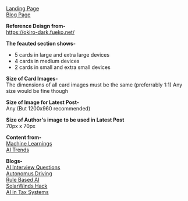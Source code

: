 [Landing Page](https://kshitiz1403.github.io/Websites/AI-Club-Website/src/index.html)</br>
[Blog Page](https://kshitiz1403.github.io/Websites/AI-Club-Website/src/blog-1.html)<br/>

**Reference Deisgn from-**<br/>
https://okiro-dark.fueko.net/

**The feauted section shows-**
* 5 cards in large and extra large devices 
* 4 cards in medium devices
* 2 cards in small and extra small devices

**Size of Card Images-**<br/>
The dimensions of all card images must be the same (preferrably 1:1)
Any size would be fine though

**Size of Image for Latest Post-**<br/>
Any (But 1200x960 recommended)

**Size of Author's image to be used in Latest Post**<br/>
70px x 70px


**Content from-**<br/>
[Machine Learnings](https://machinelearnings.co/)</br>
[AI Trends](https://aitrends.com/)</br>


**Blogs-**<br/>
[AI Interview Questions](https://www.aitrends.com/workforce/top-ai-job-interview-questions-aim-to-connect-theory-to-practice/)</br>
[Autonomus Driving](https://www.aitrends.com/ai-insider/essential-rules-for-autonomous-robots-to-drive-a-conventional-car/)</br>
[Rule Based AI](https://www.aitrends.com/software-development-2/rule-based-ai-vs-machine-learning-for-development-which-is-best/)<br/>
[SolarWinds Hack](https://www.aitrends.com/security/solarwinds-hack-likely-assisted-by-ai-suggests-microsofts-smith/)<br/>
[AI in Tax Systems](https://www.aitrends.com/ai-in-government/ai-applied-to-tax-systems-can-help-discover-shelters-support-equality/)